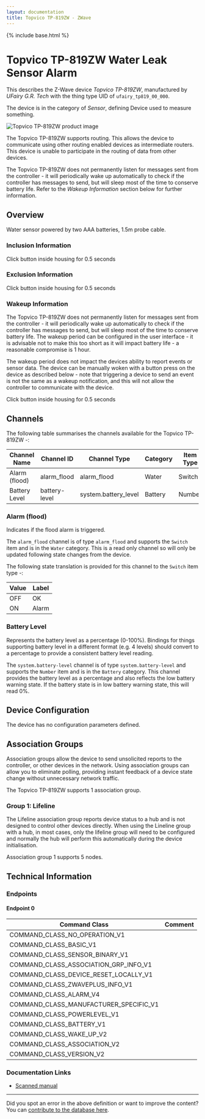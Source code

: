 ```yaml
---
layout: documentation
title: Topvico TP-819ZW - ZWave
---
```


{% include base.html %}

# Topvico TP-819ZW Water Leak Sensor Alarm
This describes the Z-Wave device *Topvico TP-819ZW*, manufactured by *UFairy G.R. Tech* with the thing type UID of ```ufairy_tp819_00_000```.

The device is in the category of *Sensor*, defining Device used to measure something.

![Topvico TP-819ZW product image](https://opensmarthouse.org/zwavedatabase/909/image/)


The Topvico TP-819ZW supports routing. This allows the device to communicate using other routing enabled devices as intermediate routers.  This device is unable to participate in the routing of data from other devices.

The Topvico TP-819ZW does not permanently listen for messages sent from the controller - it will periodically wake up automatically to check if the controller has messages to send, but will sleep most of the time to conserve battery life. Refer to the *Wakeup Information* section below for further information.

## Overview

Water sensor powered by two AAA batteries, 1.5m probe cable.

### Inclusion Information

Click button inside housing for 0.5 seconds

### Exclusion Information

Click button inside housing for 0.5 seconds

### Wakeup Information

The Topvico TP-819ZW does not permanently listen for messages sent from the controller - it will periodically wake up automatically to check if the controller has messages to send, but will sleep most of the time to conserve battery life. The wakeup period can be configured in the user interface - it is advisable not to make this too short as it will impact battery life - a reasonable compromise is 1 hour.

The wakeup period does not impact the devices ability to report events or sensor data. The device can be manually woken with a button press on the device as described below - note that triggering a device to send an event is not the same as a wakeup notification, and this will not allow the controller to communicate with the device.


Click button inside housing for 0.5 seconds

## Channels

The following table summarises the channels available for the Topvico TP-819ZW -:

| Channel Name | Channel ID | Channel Type | Category | Item Type |
|--------------|------------|--------------|----------|-----------|
| Alarm (flood) | alarm_flood | alarm_flood | Water | Switch | 
| Battery Level | battery-level | system.battery_level | Battery | Number |

### Alarm (flood)
Indicates if the flood alarm is triggered.

The ```alarm_flood``` channel is of type ```alarm_flood``` and supports the ```Switch``` item and is in the ```Water``` category. This is a read only channel so will only be updated following state changes from the device.

The following state translation is provided for this channel to the ```Switch``` item type -:

| Value | Label     |
|-------|-----------|
| OFF | OK |
| ON | Alarm |

### Battery Level
Represents the battery level as a percentage (0-100%). Bindings for things supporting battery level in a different format (e.g. 4 levels) should convert to a percentage to provide a consistent battery level reading.

The ```system.battery-level``` channel is of type ```system.battery-level``` and supports the ```Number``` item and is in the ```Battery``` category.
This channel provides the battery level as a percentage and also reflects the low battery warning state. If the battery state is in low battery warning state, this will read 0%.


## Device Configuration

The device has no configuration parameters defined.

## Association Groups

Association groups allow the device to send unsolicited reports to the controller, or other devices in the network. Using association groups can allow you to eliminate polling, providing instant feedback of a device state change without unnecessary network traffic.

The Topvico TP-819ZW supports 1 association group.

### Group 1: Lifeline

The Lifeline association group reports device status to a hub and is not designed to control other devices directly. When using the Lineline group with a hub, in most cases, only the lifeline group will need to be configured and normally the hub will perform this automatically during the device initialisation.

Association group 1 supports 5 nodes.

## Technical Information

### Endpoints

#### Endpoint 0

| Command Class | Comment |
|---------------|---------|
| COMMAND_CLASS_NO_OPERATION_V1| |
| COMMAND_CLASS_BASIC_V1| |
| COMMAND_CLASS_SENSOR_BINARY_V1| |
| COMMAND_CLASS_ASSOCIATION_GRP_INFO_V1| |
| COMMAND_CLASS_DEVICE_RESET_LOCALLY_V1| |
| COMMAND_CLASS_ZWAVEPLUS_INFO_V1| |
| COMMAND_CLASS_ALARM_V4| |
| COMMAND_CLASS_MANUFACTURER_SPECIFIC_V1| |
| COMMAND_CLASS_POWERLEVEL_V1| |
| COMMAND_CLASS_BATTERY_V1| |
| COMMAND_CLASS_WAKE_UP_V2| |
| COMMAND_CLASS_ASSOCIATION_V2| |
| COMMAND_CLASS_VERSION_V2| |

### Documentation Links

* [Scanned manual](https://opensmarthouse.org/zwavedatabase/909/senzor.pdf)

---

Did you spot an error in the above definition or want to improve the content?
You can [contribute to the database here](https://opensmarthouse.org/zwavedatabase/909).
